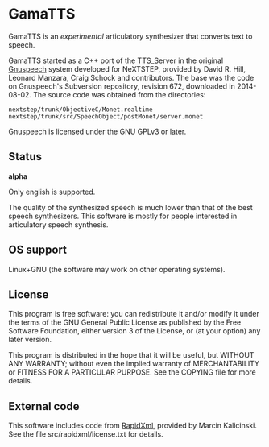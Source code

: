 
GamaTTS
=======

GamaTTS is an *experimental* articulatory synthesizer that converts text to
speech.

GamaTTS started as a C++ port of the TTS_Server in the original [Gnuspeech][]
system developed for NeXTSTEP, provided by David R. Hill, Leonard Manzara,
Craig Schock and contributors.
The base was the code on Gnuspeech's Subversion repository, revision 672,
downloaded in 2014-08-02. The source code was obtained from the directories:

    nextstep/trunk/ObjectiveC/Monet.realtime
    nextstep/trunk/src/SpeechObject/postMonet/server.monet

Gnuspeech is licensed under the GNU GPLv3 or later.

[Gnuspeech]: http://www.gnu.org/software/gnuspeech/

Status
------

**alpha**

Only english is supported.

The quality of the synthesized speech is much lower than that of the best speech
synthesizers. This software is mostly for people interested in articulatory
speech synthesis.

OS support
----------

Linux+GNU (the software may work on other operating systems).

License
-------

This program is free software: you can redistribute it and/or modify
it under the terms of the GNU General Public License as published by
the Free Software Foundation, either version 3 of the License, or
(at your option) any later version.

This program is distributed in the hope that it will be useful,
but WITHOUT ANY WARRANTY; without even the implied warranty of
MERCHANTABILITY or FITNESS FOR A PARTICULAR PURPOSE. See the
COPYING file for more details.

External code
-------------

This software includes code from [RapidXml][], provided by Marcin Kalicinski.
See the file src/rapidxml/license.txt for details.

[RapidXml]: http://rapidxml.sourceforge.net/

